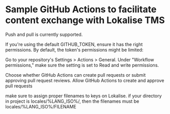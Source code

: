 # Sample GitHub Actions to facilitate content exchange with Lokalise TMS

Push and pull is currently supported.

If you're using the default GITHUB_TOKEN, ensure it has the right permissions. By default, the token's permissions might be limited:

Go to your repository's Settings > Actions > General.
    Under "Workflow permissions," make sure the setting is set to Read and write permissions.



Choose whether GitHub Actions can create pull requests or submit approving pull request reviews.
Allow GitHub Actions to create and approve pull requests


make sure to assign proper filenames to keys on Lokalise. if your directory in project is locales/%LANG_ISO%/, then the filenames must be locales/%LANG_ISO%/FILENAME

